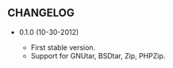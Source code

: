 CHANGELOG
---------

* 0.1.0 (10-30-2012)

  * First stable version.
  * Support for GNUtar, BSDtar, Zip, PHPZip.
